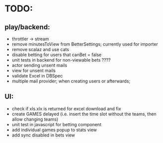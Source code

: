 TODO: 
====

play/backend:
-------------
* throttler -> stream
* remove minutesToView from BetterSettings; currently used for importer
* remove scalaz and use cats
* disable betting for users that canBet = false
* unit tests in backend for non-viewable bets  ????
* actor sending unsent mails
* view for unsent mails
* validate Excel in DBSpec
* multiple mail provider; when creating users or afterwards;


UI:
---
* check if xls.xlx is returned for excel download and fix
* create GAMES delayed (i.e. insert the time slot without the teams, then allow changing teams)
* unit test in javascript for betting component
* add individual games popup to stats view
* add sync disabled in bets view




